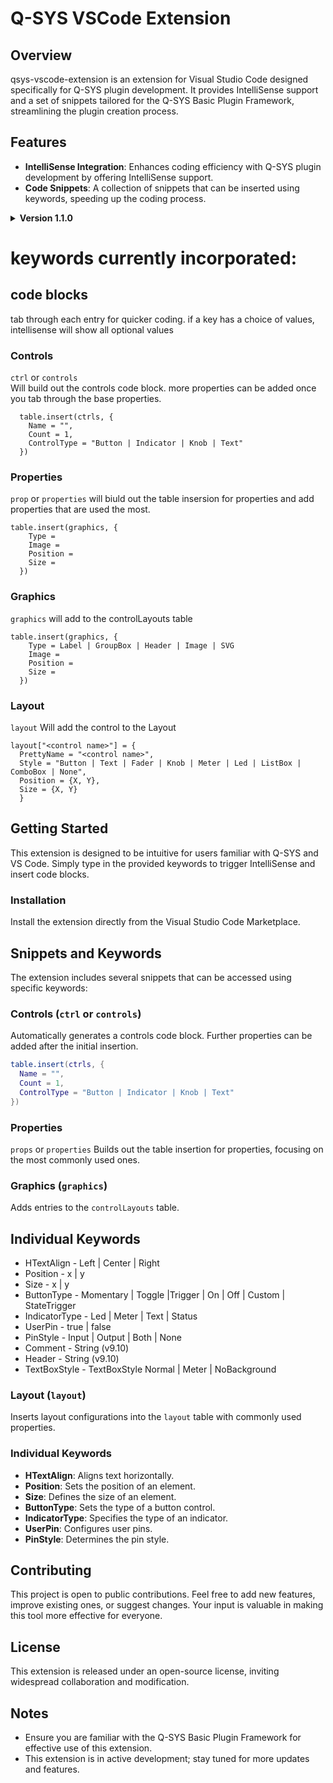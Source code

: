 # Q-SYS VSCode Extension

## Overview
qsys-vscode-extension is an extension for Visual Studio Code designed specifically for Q-SYS plugin development. It provides IntelliSense support and a set of snippets tailored for the Q-SYS Basic Plugin Framework, streamlining the plugin creation process.

## Features
- **IntelliSense Integration**: Enhances coding efficiency with Q-SYS plugin development by offering IntelliSense support.
- **Code Snippets**: A collection of snippets that can be inserted using keywords, speeding up the coding process.

<details>
 <summary><b>Version 1.1.0</b></summary>
  - Added Comment and Header for optional strings on properties
  - Added ButtonType  On, Off , Custom, StateTrigger
  - Added TextBoxStyle Normal, Meter, NoBackground
  - Added more values to the graphics table
  - bug fixes
</details>


# keywords currently incorporated:
## code blocks
tab through each entry for quicker coding. if a key has a choice of values, intellisense will show all optional values
### Controls
`ctrl` or `controls`<br>
Will build out the controls code block. more properties can be added once you tab through the base properties.
```
  table.insert(ctrls, {
    Name = "",
    Count = 1,
    ControlType = "Button | Indicator | Knob | Text"
  })
```
### Properties
`prop` or `properties`
will biuld out the table insersion for properties and add properties that are used the most.
```
table.insert(graphics, {
    Type = 
    Image = 
    Position = 
    Size = 
  })
```

### Graphics
`graphics`
will add to the controlLayouts table
```
table.insert(graphics, {
    Type = Label | GroupBox | Header | Image | SVG
    Image = 
    Position = 
    Size = 
  })
```

### Layout
`layout`
Will add the control to the Layout
```
layout["<control name>"] = {
  PrettyName = "<control name>",
  Style = "Button | Text | Fader | Knob | Meter | Led | ListBox | ComboBox | None",
  Position = {X, Y},
  Size = {X, Y}
  }
```


## Getting Started
This extension is designed to be intuitive for users familiar with Q-SYS and VS Code. Simply type in the provided keywords to trigger IntelliSense and insert code blocks.

### Installation
Install the extension directly from the Visual Studio Code Marketplace.

## Snippets and Keywords
The extension includes several snippets that can be accessed using specific keywords:

### Controls (`ctrl` or `controls`)
Automatically generates a controls code block. Further properties can be added after the initial insertion.
```lua
table.insert(ctrls, {
  Name = "",
  Count = 1,
  ControlType = "Button | Indicator | Knob | Text"
})
```

### Properties 
`props` or `properties`
Builds out the table insertion for properties, focusing on the most commonly used ones.


### Graphics (`graphics`)
Adds entries to the `controlLayouts` table.


## Individual Keywords
- HTextAlign      - Left | Center | Right
- Position        - x | y
- Size            - x | y
- ButtonType      - Momentary | Toggle |Trigger | On | Off | Custom | StateTrigger
- IndicatorType   - Led | Meter | Text | Status
- UserPin         - true | false
- PinStyle        - Input | Output | Both | None
- Comment         - String (v9.10)
- Header          - String (v9.10)
- TextBoxStyle    - TextBoxStyle Normal | Meter | NoBackground


### Layout (`layout`)
Inserts layout configurations into the `layout` table with commonly used properties.

### Individual Keywords
- **HTextAlign**: Aligns text horizontally.
- **Position**: Sets the position of an element.
- **Size**: Defines the size of an element.
- **ButtonType**: Sets the type of a button control.
- **IndicatorType**: Specifies the type of an indicator.
- **UserPin**: Configures user pins.
- **PinStyle**: Determines the pin style.

## Contributing
This project is open to public contributions. Feel free to add new features, improve existing ones, or suggest changes. Your input is valuable in making this tool more effective for everyone.

## License
This extension is released under an open-source license, inviting widespread collaboration and modification.

## Notes
- Ensure you are familiar with the Q-SYS Basic Plugin Framework for effective use of this extension.
- This extension is in active development; stay tuned for more updates and features.


